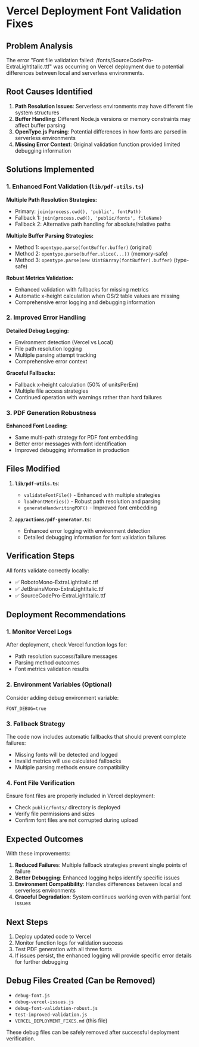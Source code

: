 # Vercel Deployment Font Validation Fixes

## Problem Analysis

The error "Font file validation failed: /fonts/SourceCodePro-ExtraLightItalic.ttf" was occurring on Vercel deployment due to potential differences between local and serverless environments.

## Root Causes Identified

1. **Path Resolution Issues**: Serverless environments may have different file system structures
2. **Buffer Handling**: Different Node.js versions or memory constraints may affect buffer parsing
3. **OpenType.js Parsing**: Potential differences in how fonts are parsed in serverless environments
4. **Missing Error Context**: Original validation function provided limited debugging information

## Solutions Implemented

### 1. Enhanced Font Validation (`lib/pdf-utils.ts`)

**Multiple Path Resolution Strategies:**
- Primary: `join(process.cwd(), 'public', fontPath)`
- Fallback 1: `join(process.cwd(), 'public/fonts', fileName)`
- Fallback 2: Alternative path handling for absolute/relative paths

**Multiple Buffer Parsing Strategies:**
- Method 1: `opentype.parse(fontBuffer.buffer)` (original)
- Method 2: `opentype.parse(buffer.slice(...))` (memory-safe)
- Method 3: `opentype.parse(new Uint8Array(fontBuffer).buffer)` (type-safe)

**Robust Metrics Validation:**
- Enhanced validation with fallbacks for missing metrics
- Automatic x-height calculation when OS/2 table values are missing
- Comprehensive error logging and debugging information

### 2. Improved Error Handling

**Detailed Debug Logging:**
- Environment detection (Vercel vs Local)
- File path resolution logging
- Multiple parsing attempt tracking
- Comprehensive error context

**Graceful Fallbacks:**
- Fallback x-height calculation (50% of unitsPerEm)
- Multiple file access strategies
- Continued operation with warnings rather than hard failures

### 3. PDF Generation Robustness

**Enhanced Font Loading:**
- Same multi-path strategy for PDF font embedding
- Better error messages with font identification
- Improved debugging information in production

## Files Modified

1. **`lib/pdf-utils.ts`**:
   - `validateFontFile()` - Enhanced with multiple strategies
   - `loadFontMetrics()` - Robust path resolution and parsing
   - `generateHandwritingPDF()` - Improved font embedding

2. **`app/actions/pdf-generator.ts`**:
   - Enhanced error logging with environment detection
   - Detailed debugging information for font validation failures

## Verification Steps

All fonts validate correctly locally:
- ✅ RobotoMono-ExtraLightItalic.ttf
- ✅ JetBrainsMono-ExtraLightItalic.ttf  
- ✅ SourceCodePro-ExtraLightItalic.ttf

## Deployment Recommendations

### 1. Monitor Vercel Logs
After deployment, check Vercel function logs for:
- Path resolution success/failure messages
- Parsing method outcomes
- Font metrics validation results

### 2. Environment Variables (Optional)
Consider adding debug environment variable:
```env
FONT_DEBUG=true
```

### 3. Fallback Strategy
The code now includes automatic fallbacks that should prevent complete failures:
- Missing fonts will be detected and logged
- Invalid metrics will use calculated fallbacks
- Multiple parsing methods ensure compatibility

### 4. Font File Verification
Ensure font files are properly included in Vercel deployment:
- Check `public/fonts/` directory is deployed
- Verify file permissions and sizes
- Confirm font files are not corrupted during upload

## Expected Outcomes

With these improvements:
1. **Reduced Failures**: Multiple fallback strategies prevent single points of failure
2. **Better Debugging**: Enhanced logging helps identify specific issues
3. **Environment Compatibility**: Handles differences between local and serverless environments
4. **Graceful Degradation**: System continues working even with partial font issues

## Next Steps

1. Deploy updated code to Vercel
2. Monitor function logs for validation success
3. Test PDF generation with all three fonts
4. If issues persist, the enhanced logging will provide specific error details for further debugging

## Debug Files Created (Can be Removed)

- `debug-font.js`
- `debug-vercel-issues.js`
- `debug-font-validation-robust.js`
- `test-improved-validation.js`
- `VERCEL_DEPLOYMENT_FIXES.md` (this file)

These debug files can be safely removed after successful deployment verification.